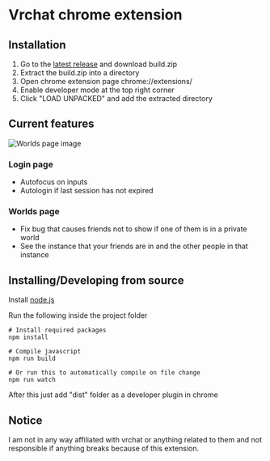 # Vrchat chrome extension

## Installation

1. Go to the [latest release](../../releases/latest) and download build.zip
2. Extract the build.zip into a directory
3. Open chrome extension page chrome://extensions/
4. Enable developer mode at the top right corner
5. Click "LOAD UNPACKED" and add the extracted directory

## Current features

![Worlds page image](https://user-images.githubusercontent.com/36522050/43356171-502ffbca-9274-11e8-89b6-0f794d3cdd1e.png)

### Login page
- Autofocus on inputs
- Autologin if last session has not expired

### Worlds page
- Fix bug that causes friends not to show if one of them is in a private world
- See the instance that your friends are in and the other people in that instance

## Installing/Developing from source
Install [node.js](https://nodejs.org)

Run the following inside the project folder
```
# Install required packages
npm install

# Compile javascript
npm run build

# Or run this to automatically compile on file change
npm run watch
```

After this just add "dist" folder as a developer plugin in chrome

## Notice
I am not in any way affiliated with vrchat or anything related to them and not responsible if anything breaks because of this extension.

